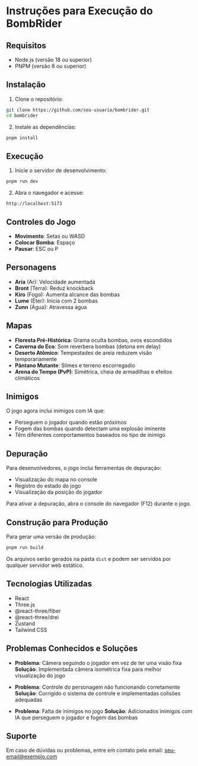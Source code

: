 # Instruções para Execução do BombRider

## Requisitos

- Node.js (versão 18 ou superior)
- PNPM (versão 8 ou superior)

## Instalação

1. Clone o repositório:
```bash
git clone https://github.com/seu-usuario/bombrider.git
cd bombrider
```

2. Instale as dependências:
```bash
pnpm install
```

## Execução

1. Inicie o servidor de desenvolvimento:
```bash
pnpm run dev
```

2. Abra o navegador e acesse:
```
http://localhost:5173
```

## Controles do Jogo

- **Movimento**: Setas ou WASD
- **Colocar Bomba**: Espaço
- **Pausar**: ESC ou P

## Personagens

- **Aria** (Ar): Velocidade aumentada
- **Bront** (Terra): Reduz knockback
- **Kiro** (Fogo): Aumenta alcance das bombas
- **Lume** (Éter): Inicia com 2 bombas
- **Zunn** (Água): Atravessa água

## Mapas

- **Floresta Pré-Histórica**: Grama oculta bombas, ovos escondidos
- **Caverna do Eco**: Som reverbera bombas (detona em delay)
- **Deserto Atômico**: Tempestades de areia reduzem visão temporariamente
- **Pântano Mutante**: Slimes e terreno escorregadio
- **Arena do Tempo (PvP)**: Simétrica, cheia de armadilhas e efeitos climáticos

## Inimigos

O jogo agora inclui inimigos com IA que:
- Perseguem o jogador quando estão próximos
- Fogem das bombas quando detectam uma explosão iminente
- Têm diferentes comportamentos baseados no tipo de inimigo

## Depuração

Para desenvolvedores, o jogo inclui ferramentas de depuração:
- Visualização do mapa no console
- Registro do estado do jogo
- Visualização da posição do jogador

Para ativar a depuração, abra o console do navegador (F12) durante o jogo.

## Construção para Produção

Para gerar uma versão de produção:

```bash
pnpm run build
```

Os arquivos serão gerados na pasta `dist` e podem ser servidos por qualquer servidor web estático.

## Tecnologias Utilizadas

- React
- Three.js
- @react-three/fiber
- @react-three/drei
- Zustand
- Tailwind CSS

## Problemas Conhecidos e Soluções

- **Problema**: Câmera seguindo o jogador em vez de ter uma visão fixa
  **Solução**: Implementada câmera isométrica fixa para melhor visualização do jogo

- **Problema**: Controle do personagem não funcionando corretamente
  **Solução**: Corrigido o sistema de controle e implementadas colisões adequadas

- **Problema**: Falta de inimigos no jogo
  **Solução**: Adicionados inimigos com IA que perseguem o jogador e fogem das bombas

## Suporte

Em caso de dúvidas ou problemas, entre em contato pelo email: seu-email@exemplo.com

